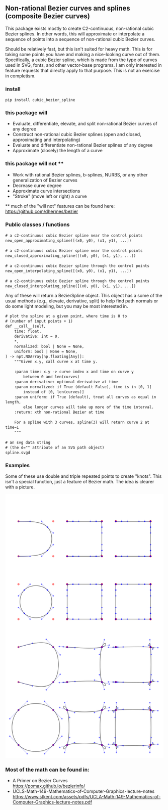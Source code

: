 ## Non-rational Bezier curves and splines (composite Bezier curves)

This package exists mostly to create C2-continuous, non-rational cubic Bezier splines. In other words, this will approximate or interpolate a sequence of points into a sequence of non-rational cubic Bezier curves.

Should be relatively fast, but this isn't suited for heavy math. This is for taking some points you have and making a nice-looking curve out of them. Specifically, a cubic Bezier spline, which is made from the type of curves used in SVG, fonts, and other vector-base programs. I am only interested in feature requests that directly apply to that purpose. This is not an exercise in completism.

### install

    pip install cubic_bezier_spline

### this package will

* Evaluate, differentiate, elevate, and split non-rational Bezier curves of any degree
* Construct non-rational cubic Bezier splines (open and closed, approximating and interpolating)
* Evaluate and differentiate non-rational Bezier splines of any degree
* Approximate (closely) the length of a curve

### this package will not \*\*

* Work with rational Bezier splines, b-splines, NURBS, or any other generalization of Bezier curves
* Decrease curve degree
* Approximate curve intersections
* "Stroke" (move left or right) a curve<br/>

\*\* much of the "will not" features can be found here: https://github.com/dhermes/bezier

### Public classes / functions

    # a c2-continuous cubic Bezier spline near the control points
    new_open_approximating_spline([(x0, y0), (x1, y1), ...])

    # a c2-continuous cubic Bezier spline near the control points
    new_closed_approximating_spline([(x0, y0), (x1, y1), ...])

    # a c2-continuous cubic Bezier spline through the control points
    new_open_interpolating_spline([(x0, y0), (x1, y1), ...])

    # a c2-continuous cubic Bezier spline through the control points
    new_closed_interpolating_spline([(x0, y0), (x1, y1), ...])

Any of these will return a BezierSpline object. This object has a some of the usual methods (e.g., elevate, derivative, split) to help find path normals or do some light modeling, but you may be most interested in.

    # plot the spline at a given point, where time is 0 to
    # (number of input points + 1)
    def __call__(self,
        time: float,
        derivative: int = 0,
        *,
        normalized: bool | None = None,
        uniform: bool | None = None,
    ) -> npt.NDArray[np.floating[Any]]:
        """Given x.y, call curve x at time y.

        :param time: x.y -> curve index x and time on curve y
            between 0 and len(curves)
        :param derivative: optional derivative at time
        :param normalized: if True (default False), time is in [0, 1]
            instead of [0, len(curves)]
        :param uniform: if True (default), treat all curves as equal in length,
            else longer curves will take up more of the time interval.
        :return: xth non-rational Bezier at time

        For a spline with 3 curves, spline(3) will return curve 2 at time=1
        """

    # an svg data string
    # (the d="" attribute of an SVG path object)
    spline.svgd

### Examples

Some of these use double and triple repeated points to create "knots". This isn't a special function, just a feature of Bezier math. The idea is clearer with a picture.

<picture>
  <source media="(prefers-color-scheme: dark)" srcset="doc/test_knot_dark.png">
  <source media="(prefers-color-scheme: light)" srcset="doc/test_knot_light.png">
  <img alt="knot examples" src="doc/test_knot_dark.png">
</picture>

### Most of the math can be found in:

* A Primer on Bezier Curves<br/>
https://pomax.github.io/bezierinfo/
* UCLS-Math-149-Mathematics-of-Computer-Graphics-lecture-notes<br/>
https://www.stkent.com/assets/pdfs/UCLA-Math-149-Mathematics-of-Computer-Graphics-lecture-notes.pdf
